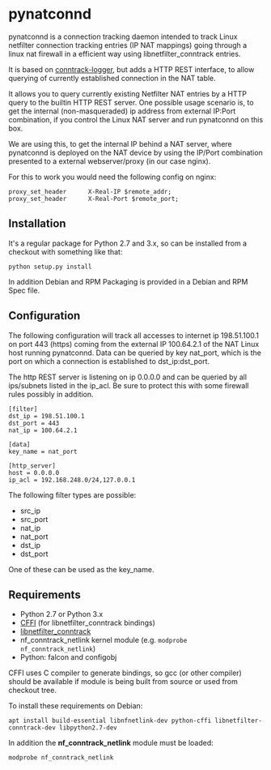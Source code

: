 # pynatconnd

pynatconnd is a connection tracking daemon intended to track Linux netfilter 
connection tracking entries (IP NAT mappings) going through a linux nat firewall 
in a efficient way using libnetfilter_conntrack entries.

It is based on [conntrack-logger](https://github.com/mk-fg/conntrack-logger), but adds
a HTTP REST interface, to allow querying of currently established connection in the NAT table.

It allows you to query currently existing Netfilter NAT entries by a HTTP query to the 
builtin HTTP REST server. One possible usage scenario is, to get the internal (non-masqueraded) 
ip address from external IP:Port combination, if you control the Linux NAT server and run 
pynatconnd on this box.

We are using this, to get the internal IP behind a NAT server, where pynatconnd is deployed 
on the NAT device by using the IP/Port combination presented to a external webserver/proxy (in our case nginx).

For this to work you would need the following config on nginx:

```
proxy_set_header      X-Real-IP $remote_addr;
proxy_set_header      X-Real-Port $remote_port;
```

## Installation

It's a regular package for Python 2.7 and 3.x, so can be
installed from a checkout with something like that:

`python setup.py install`
	
In addition Debian and RPM Packaging is provided in a Debian and RPM Spec file.

## Configuration

The following configuration will track all accesses to internet ip 198.51.100.1 on port 443 (https) coming from 
the external IP 100.64.2.1 of the NAT Linux host running pynatconnd. 
Data can be queried by key nat_port, which is the port on which a connection is established to dst_ip:dst_port.

The http REST server is listening on ip 0.0.0.0 and can be queried by all ips/subnets listed in the ip_acl. 
Be sure to protect this with some firewall rules possibly in addition.

```
[filter]
dst_ip = 198.51.100.1
dst_port = 443
nat_ip = 100.64.2.1

[data]
key_name = nat_port

[http_server]
host = 0.0.0.0
ip_acl = 192.168.248.0/24,127.0.0.1
```

The following filter types are possible:

 * src_ip
 * src_port
 * nat_ip
 * nat_port
 * dst_ip
 * dst_port

One of these can be used as the key_name.

## Requirements

* Python 2.7 or Python 3.x
* [CFFI](http://cffi.readthedocs.org) (for libnetfilter_conntrack bindings)
* [libnetfilter_conntrack](http://www.netfilter.org/projects/libnetfilter_conntrack)
* nf_conntrack_netlink kernel module (e.g. `modprobe nf_conntrack_netlink`)
* Python: falcon and configobj

CFFI uses C compiler to generate bindings, so gcc (or other compiler) should be
available if module is being built from source or used from checkout tree.

To install these requirements on Debian:

`apt install build-essential libnfnetlink-dev python-cffi libnetfilter-conntrack-dev libpython2.7-dev`

In addition the **nf_conntrack_netlink** module must be loaded:

```
modprobe nf_conntrack_netlink
```


